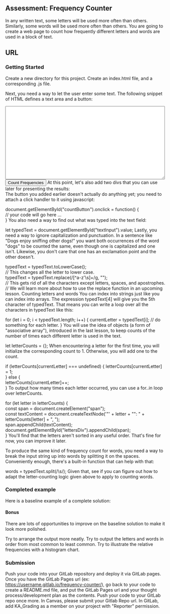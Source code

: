 ## Assessment: Frequency Counter
In any written text, some letters will be used more often than others. Similarly, some words will be used more often than others. You are going to create a web page to count how frequently different letters and words are used in a block of text.

## URL


### Getting Started
Create a new directory for this project. Create an index.html file, and a corresponding .js file.

Next, you need a way to let the user enter some text. The following snippet of HTML defines a text area and a button:

<textarea rows="15" cols="60" id="textInput"></textarea>
<br />  
<button id="countButton">Count Frequencies</button>
At this point, let's also add two divs that you can use later for presenting the results:

<div id="lettersDiv"></div>
<div id="wordsDiv"></div>
The button you added earlier doesn't actually do anything yet; you need to attach a click handler to it using javascript:

document.getElementById("countButton").onclick = function() {  
    // your code will go here ...  
}
You also need a way to find out what was typed into the text field:

let typedText = document.getElementById("textInput").value;
Lastly, you need a way to ignore capitalization and punctuation. In a sentence like "Dogs enjoy sniffing other dogs!" you want both occurrences of the word "dogs" to be counted the same, even though one is capitalized and one isn't. Likewise, you don't care that one has an exclamation point and the other doesn't.

typedText = typedText.toLowerCase();  
// This changes all the letter to lower case.  
typedText = typedText.replace(/[^a-z'\s]+/g, "");  
// This gets rid of all the characters except letters, spaces, and apostrophes.  
// We will learn more about how to use the replace function in an upcoming lesson.
Counting letters and words
You can index into strings just like you can index into arrays. The expression typedText[4] will give you the 5th character of typedText. That means you can write a loop over all the characters in typedText like this:

for (let i = 0; i < typedText.length; i++) {
    currentLetter = typedText[i];
    // do something for each letter.
}
You will use the idea of objects (a form of "associative array"), introduced in the last lesson, to keep counts of the number of times each different letter is used in the text.

let letterCounts = {};
When encountering a letter for the first time, you will initialize the corresponding count to 1. Otherwise, you will add one to the count.

if (letterCounts[currentLetter] === undefined) {
    letterCounts[currentLetter] = 1;  
} else {  
    letterCounts[currentLetter]++;  
}
To output how many times each letter occurred, you can use a for..in loop over letterCounts.

for (let letter in letterCounts) {  
    const span = document.createElement("span");  
    const textContent = document.createTextNode('"' + letter + "\": " + letterCounts[letter] + ", ");  
    span.appendChild(textContent);  
    document.getElementById("lettersDiv").appendChild(span);  
}
You'll find that the letters aren't sorted in any useful order. That's fine for now, you can improve it later.

To produce the same kind of frequency count for words, you need a way to break the input string up into words by splitting it on the spaces. Conveniently enough, there's a built-in function that can help with that:

words = typedText.split(/\s/);
Given that, see if you can figure out how to adapt the letter-counting logic given above to apply to counting words.

### Completed example
Here is a baseline example of a complete solution: 

#### Bonus
There are lots of opportunities to improve on the baseline solution to make it look more polished.

Try to arrange the output more neatly.
Try to output the letters and words in order from most common to least common.
Try to illustrate the relative frequencies with a histogram chart.
### Submission
Push your code into your GitLab repository and deploy it via GitLab pages.
Once you have the GitLab Pages url (ex: https://username.gitlab.io/frequency-counter/), go back to your code to create a README.md file, and put the GitLab Pages url and your thought process/development plan as the contents.
Push your code to your GitLab repo once more.
In Canvas, please submit your Gitlab Repo url.
In GitLab, add KA_Grading as a member on your project with "Reporter" permission.